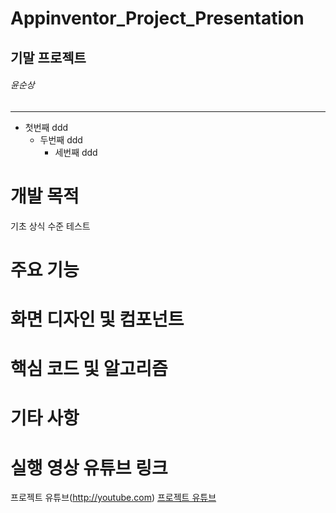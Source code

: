 # Appinventor_Project_Presentation
## 기말 프로젝트
###### 윤순상
***
* 첫번째
ddd
  * 두번째
  ddd
    * 세번째
    ddd
# 개발 목적
기초 상식 수준 테스트
# 주요 기능

# 화면 디자인 및 컴포넌트

# 핵심 코드 및 알고리즘

# 기타 사항

# 실행 영상 유튜브 링크
프로젝트 유튜브(http://youtube.com)
[프로젝트 유튜브](http://youtube.com)

